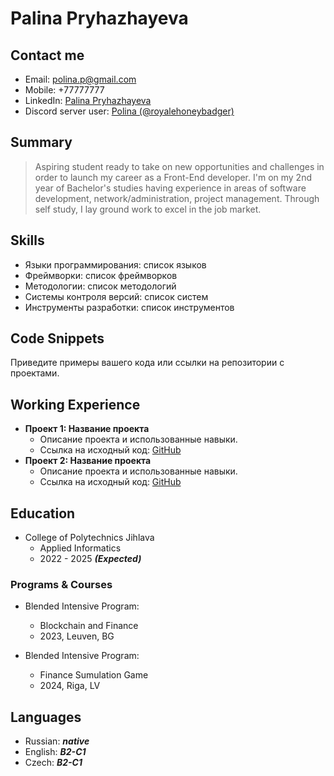 # Palina Pryhazhayeva

## Contact me
- Email: polina.p@gmail.com
- Mobile: +77777777
- LinkedIn: [Palina Pryhazhayeva](https://www.linkedin.com/in/polina-dev/)
- Discord server user: [Polina (@royalehoneybadger)](https://discordapp.com/users/vibing-bageta)

## Summary
>Aspiring student ready to take on new opportunities and challenges in order to launch my career as a Front-End developer. I'm on my 2nd year of Bachelor's studies having experience in areas of software development, network/administration, project management. Through self study, I lay ground work to excel in the job market. 

## Skills
- Языки программирования: список языков
- Фреймворки: список фреймворков
- Методологии: список методологий
- Системы контроля версий: список систем
- Инструменты разработки: список инструментов

## Code Snippets
Приведите примеры вашего кода или ссылки на репозитории с проектами.

## Working Experience
- **Проект 1: Название проекта**
  - Описание проекта и использованные навыки.
  - Ссылка на исходный код: [GitHub](ссылка)
- **Проект 2: Название проекта**
  - Описание проекта и использованные навыки.
  - Ссылка на исходный код: [GitHub](ссылка)

## Education
- College of Polytechnics Jihlava
  - Applied Informatics
  - 2022 - 2025 ***(Expected)***
### Programs & Courses
- Blended Intensive Program:
    - Blockchain and Finance
    - 2023, Leuven, BG

- Blended Intensive Program:
    - Finance Sumulation Game
    - 2024, Riga, LV

## Languages
- Russian:     ***native***
- English:     ***B2-C1***
- Czech:       ***B2-C1***
